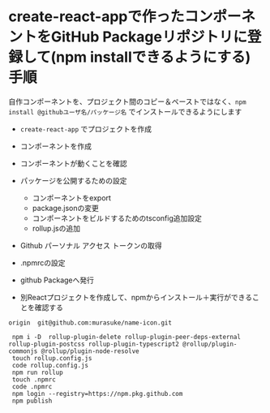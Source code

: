 # create-react-appで作ったコンポーネントをGitHub Packageリポジトリに登録して(npm installできるようにする)手順

自作コンポーネントを、プロジェクト間のコピー＆ペーストではなく、`npm install @githubユーザ名/パッケージ名` でインストールできるようにします

* `create-react-app` でプロジェクトを作成
* コンポーネントを作成
* コンポーネントが動くことを確認
* パッケージを公開するための設定
  * コンポーネントをexport
  * package.jsonの変更
  * コンポーネントをビルドするためのtsconfig追加設定
  * rollup.jsの追加
* Github パーソナル アクセス トークンの取得
* .npmrcの設定
* github Packageへ発行

* 別Reactプロジェクトを作成して、npmからインストール＋実行ができることを確認する

```
origin  git@github.com:murasuke/name-icon.git

 npm i -D  rollup-plugin-delete rollup-plugin-peer-deps-external rollup-plugin-postcss rollup-plugin-typescript2 @rollup/plugin-commonjs @rollup/plugin-node-resolve
 touch rollup.config.js
 code rollup.config.js
 npm run rollup
 touch .npmrc
 code .npmrc
 npm login --registry=https://npm.pkg.github.com
 npm publish

```
